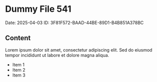 # Dummy File 541

Date: 2025-04-03
ID: 3F81F572-BAAD-44BE-89D1-B4B851A378BC

## Content

Lorem ipsum dolor sit amet, consectetur adipiscing elit.
Sed do eiusmod tempor incididunt ut labore et dolore magna aliqua.

* Item 1
* Item 2
* Item 3
